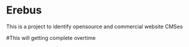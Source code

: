 # Erebus
This is a project to identify opensource and commercial website CMSes

#This will getting complete overtime

